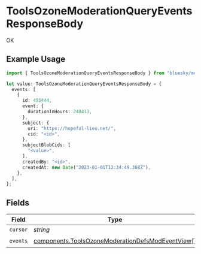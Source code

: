 # ToolsOzoneModerationQueryEventsResponseBody

OK

## Example Usage

```typescript
import { ToolsOzoneModerationQueryEventsResponseBody } from "bluesky/models/operations";

let value: ToolsOzoneModerationQueryEventsResponseBody = {
  events: [
    {
      id: 455444,
      event: {
        durationInHours: 248413,
      },
      subject: {
        uri: "https://hopeful-lieu.net/",
        cid: "<id>",
      },
      subjectBlobCids: [
        "<value>",
      ],
      createdBy: "<id>",
      createdAt: new Date("2023-01-01T12:34:49.368Z"),
    },
  ],
};
```

## Fields

| Field                                                                                                                | Type                                                                                                                 | Required                                                                                                             | Description                                                                                                          |
| -------------------------------------------------------------------------------------------------------------------- | -------------------------------------------------------------------------------------------------------------------- | -------------------------------------------------------------------------------------------------------------------- | -------------------------------------------------------------------------------------------------------------------- |
| `cursor`                                                                                                             | *string*                                                                                                             | :heavy_minus_sign:                                                                                                   | N/A                                                                                                                  |
| `events`                                                                                                             | [components.ToolsOzoneModerationDefsModEventView](../../models/components/toolsozonemoderationdefsmodeventview.md)[] | :heavy_check_mark:                                                                                                   | N/A                                                                                                                  |